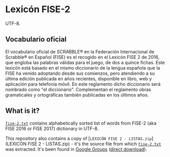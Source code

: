 # Lexicón FISE-2

UTF-8.

## Vocabulario oficial

El vocabulario oficial de SCRABBLE® en la Federación Internacional de Scrabble® en Español (FISE) es el recogido en el Lexicón FISE 2 de 2016, que engloba las palabras válidas para el juego, de dos a quince fichas. Este lexicón está basado en el mismo diccionario de la lengua española que la FISE ha venido adoptando desde sus comienzos, pero atendiendo a su última edición publicada en años recientes, disponible en libro, web y aplicación para telefonía móvil. En este reglamento dicho diccionario será nombrado como "el diccionario". Complementan el reglamento obras gramaticales y ortográficas también publicadas en los últimos años.

## What is it?

[`fise-2.txt`](fise-2.txt) contains alphabetically sorted list of words from FISE-2 (aka FISE 2016 or FISE 2017) dictionary in UTF-8.

This repository also contains a copy of [`LEXICÓN FISE 2 - LISTAS.zip`](LEXICÓN FISE 2 - LISTAS.zip) - it's the source file from which [`fise-2.txt`](fise-2.txt) was extracted. It's been found in [Google Groups](https://groups.google.com/g/scrabblerosario/c/m2DQCQMLzlw) ([direct download](https://groups.google.com/group/scrabblerosario/attach/966367140bcda/LEXIC%C3%93N%20FISE%202%20-%20LISTAS.zip?part=0.1)).
